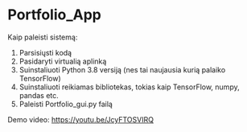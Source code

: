 # Portfolio_App
Kaip paleisti sistemą:
1. Parsisiųsti kodą
2. Pasidaryti virtualią aplinką
3. Suinstaliuoti Python 3.8 versiją (nes tai naujausia kurią palaiko TensorFlow)
4. Suinstaliuoti reikiamas bibliotekas, tokias kaip TensorFlow, numpy, pandas etc.
5. Paleisti Portfolio_gui.py failą

Demo video: https://youtu.be/JcyFTOSVIRQ
